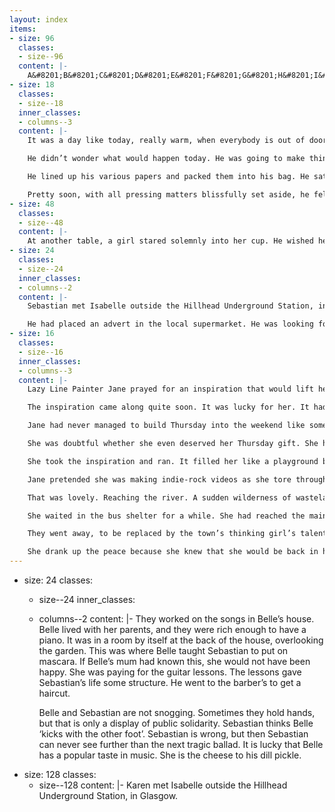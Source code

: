 ```yaml
---
layout: index
items:
- size: 96
  classes:
  - size--96
  content: |-
    A&#8201;B&#8201;C&#8201;D&#8201;E&#8201;F&#8201;G&#8201;H&#8201;I&#8201;J&#8201;K&#8201;L&#8201;M&#8201;N&#8201;O&#8201;P&#8201;Q&#8201;R&#8201;S&#8201;T&#8201;U&#8201;V&#8201;W&#8201;X&#8201;Y&#8201;Z&#8201;a&#8201;b&#8201;c&#8201;d&#8201;e&#8201;f&#8201;g&#8201;h&#8201;i&#8201;j&#8201;k&#8201;l&#8201;m&#8201;n&#8201;o&#8201;p&#8201;q&#8201;r&#8201;s&#8201;t&#8201;u&#8201;v&#8201;w&#8201;x&#8201;y&#8201;z
- size: 18
  classes:
  - size--18
  inner_classes:
  - columns--3
  content: |-
    It was a day like today, really warm, when everybody is out of doors, happy to be lying around. Jim had something going. A little project that involved making posters for concerts that would never happen, and record sleeves for records that never existed. He had got up at around six am. Sprung out of bed as if the thought of sleep scared him. The sun was coming directly against the wall just beside his bed. There was a picture of Echo And The Bunnymen. It was very quiet apart from that.

    He didn’t wonder what would happen today. He was going to make things happen. He felt like his enthusiasm would rip his heart out of his chest. He worked himself up into a state of excitement. The possibilities of the day were endless. He has nineteen and limber, and the sun sparkled through his tea as it splashed into the cup.

    He lined up his various papers and packed them into his bag. He sat at his desk at the window and arrayed his athletes’ breakfast in front of him. He listened to Radio Four for a bit, and then he set to work with his blunted pencil and rub down transfers. He kept what he was trying to say in a straight line by using the edge forged Matriculation Card. As far as the University authorities knew, his name was Arthur Cooke.

    Pretty soon, with all pressing matters blissfully set aside, he fell into a reverie the type of which could go on all day if you let it. He fladly let it because it echoed a dream he had once had, and dreams were as close as he ever got to matters spiritual. He had known a girl once who had a tent. They talked about going camping into the country one summer. He was fond of the girl and he was fond of her friend both. Her friend was nice and though studied architecture in another city was around often enough to be in on their plan. When they were around Jim often looked straight at his boots and wondered at the gifts the girls had for their various brainny pursuits. He was a bit ashamed. He was older than them, but was a bit of a flop in the brain department. His reverie involved the tent, the dusk, the smell of hot trainers and not much else. He never managed to the country with them.
- size: 48
  classes:
  - size--48
  content: |-
    At another table, a girl stared solemnly into her cup. He wished he could’ve taken her picture. But then he was afraid that he might steal the moment away from her.
- size: 24
  classes:
  - size--24
  inner_classes:
  - columns--2
  content: |-
    Sebastian met Isabelle outside the Hillhead Underground Station, in Glasgow. Belle harassed Sebastian, but it was lucky for him that she did. She was very nice and funny, and sang very sweetly. Sebastian was not to know this, however. Sebastian was melancholy.

    He had placed an advert in the local supermarket. He was looking for musicians. Belle saw him do it. That’s why she wanted to meet him. She marched straight up to him unannounced and said, ‘Hey you!’ She asked him to teach her to play the guitar. Sebastian doubted he could teach her anything, but he admired her energy, so he said ‘Yes’.
- size: 16
  classes:
  - size--16
  inner_classes:
  - columns--3
  content: |-
    Lazy Line Painter Jane prayed for an inspiration that would lift her above the mundanity of midday on a Thursday. She was in a hole, sat with egg and chips, watching buses through the plate glass and easy radio of some old cafe. She was too bashful to pray outright in the cafe, so she pretended to read her fortune at the bottom of her tea cup, and she got what she wanted that way.

    The inspiration came along quite soon. It was lucky for her. It had seemed impossible, for her to feel ok, considering the trouble she was in. It seemed impossible, considering the gloominess of that lunchtime.

    Jane had never managed to build Thursday into the weekend like some other people did. She didn’t look forward to the weekend anyway. The only good thing about the weekend was that it ushered in the following week. She was a slave to the working week. But she was unemployed.

    She was doubtful whether she even deserved her Thursday gift. She had done a lot of swearing and shouting during her period. She almost felt guilty to take up the baton and run. But run she did. Straight to the cathedral graveyard. She took her idea straight through the cathedral graves and out, over the wall at the other end. She found herself in the East End of the city.

    She took the inspiration and ran. It filled her like a playground balloon. Now she wasn’t treading on any toes. Jane’s agenda was clear. She just felt like running. To forget her joblessness and her hopelessness. Stripped of her present care, her skin was translucent, and she travelled fast and light over grass and stone precincts. She ran past lines of traffic into quiet streets where her breath and fast steps were the only sound she could hear. Stripped of her present care. And her guilt at being lazy.

    Jane pretended she was making indie-rock videos as she tore through the East End. She thought herself quite magnificent, and caused only two minor disturbences as she went. She stopped running when she reached the river.

    That was lovely. Reaching the river. A sudden wilderness of wasteland and trees. She may have been a bit worried if it wasn’t for the oxygen pumping in her head, acting like a drug. There was a path, dancing with industrial mayflys, constructed with an air of municipal grants. She followed it, ducking under flyovers, flying over traveller’s caravans. She ran past long curves of ash and alder. She ran until she flopped down in a bus shelter. The rain came on. She had run out of rock video fodder.

    She waited in the bus shelter for a while. She had reached the main street of a town that was not part of the city at all. She had reached the provinces, and as such, the youth of the town flirted and taunted with an unaffected provincial air. Casuals drank QC. They put on a show for her, but they never challenged her directly. She was grateful they didn't pick on her strangeness. Her inspiration had flagged, and she didn't know how she could handle them by herself.

    They went away, to be replaced by the town’s thinking girl’s talent. He smoked a regal cigarette, and paced around a little. Jane couldn’t decide if he was waiting for a bus, or if he had just come out because the rain had stopped. But she liked the sound his segs made on the wet pavement. And she admired him for his quiff. It was the biggest quiff that small town beatings would allow for. He sat down in the shelter. He obliged her by staring at her boots, and rubbing his forhead feverishly. He sat for the length of his cigarette and then went off, leaving Painter Jane alone.

    She drank up the peace because she knew that she would be back in her house by fall of night. In the city, a dozen things would be vying for her attention simultaneously. She thought it was around six, but in fact it was nearer nine. She pulled her knees close to her chest. Her jogging bottoms smelled of pollen. She waited for the bus to take her back to the city. As she waited, she thought about how she had got her name, and what she was going to do about it.
---
```


- size: 24
  classes:
  - size--24
  inner_classes:
  - columns--2
  content: |-
    They worked on the songs in Belle’s house. Belle lived with her parents, and they were rich enough to have a piano. It was in a room by itself at the back of the house, overlooking the garden. This was where Belle taught Sebastian to put on mascara. If Belle’s mum had known this, she would not have been happy. She was paying for the guitar lessons. The lessons gave Sebastian’s life some structure. He went to the barber’s to get a haircut.

    Belle and Sebastian are not snogging. Sometimes they hold hands, but that is only a display of public solidarity. Sebastian thinks Belle ‘kicks with the other foot’. Sebastian is wrong, but then Sebastian can never see further than the next tragic ballad. It is lucky that Belle has a popular taste in music. She is the cheese to his dill pickle.
- size: 128
  classes:
  - size--128
  content: |-
    Karen met Isabelle outside the Hillhead Underground Station, in Glasgow.
